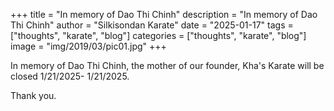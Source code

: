 +++
title = "In memory of Dao Thi Chinh"
description = "In memory of Dao Thi Chinh"
author = "Silkisondan Karate"
date = "2025-01-17"
tags = ["thoughts", "karate", "blog"]
categories = ["thoughts", "karate", "blog"]
image = "img/2019/03/pic01.jpg"
+++

In memory of Dao Thi Chinh, the mother of our founder, Kha's Karate will be closed 1/21/2025- 1/21/2025.

Thank you.
